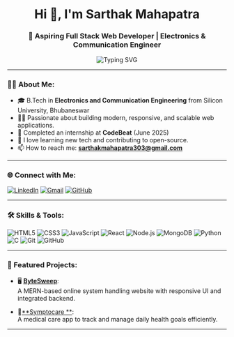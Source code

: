 <!-- Profile Header -->
<h1 align="center">Hi 👋, I'm Sarthak Mahapatra</h1>
<h3 align="center">🚀 Aspiring Full Stack Web Developer | Electronics & Communication Engineer</h3>

<!-- Typing Animation -->
<p align="center">
  <img src="https://readme-typing-svg.demolab.com?font=Fira+Code&size=22&pause=1000&color=00F7EF&center=true&vCenter=true&width=600&lines=Full+Stack+Web+Developer;MERN+Stack+Enthusiast;Electronics+%26+Communication+Engineer;Always+Learning+%F0%9F%93%9A" alt="Typing SVG" />
</p>

---

### 👨‍💻 About Me:
- 🎓 B.Tech in **Electronics and Communication Engineering** from Silicon University, Bhubaneswar
- 🧑‍💻 Passionate about building modern, responsive, and scalable web applications.  
- 💼 Completed an internship at **CodeBeat** (June 2025)  
- 🧠 I love learning new tech and contributing to open-source.  
- 📫 How to reach me: **sarthakmahapatra303@gmail.com**

---

### 🌐 Connect with Me:
<p align="left">
<a href="https://www.linkedin.com/in/sarthak-mahapatra-3b681a316" target="_blank"><img src="https://img.icons8.com/color/48/linkedin.png" alt="LinkedIn"/></a>
<a href="mailto:sarthakmahapatra303@gmail.com"><img src="https://img.icons8.com/color/48/gmail-new.png" alt="Gmail"/></a>
<a href="https://github.com/sarthakmahapatra05" target="_blank"><img src="https://img.icons8.com/ios-glyphs/48/github.png" alt="GitHub"/></a>
</p>

---

### 🛠️ Skills & Tools:
<p align="left"> 
  <img src="https://img.icons8.com/color/48/html-5.png" alt="HTML5"/>
  <img src="https://img.icons8.com/color/48/css3.png" alt="CSS3"/>
  <img src="https://img.icons8.com/color/48/javascript--v1.png" alt="JavaScript"/>
  <img src="https://img.icons8.com/officel/48/react.png" alt="React"/>
  <img src="https://img.icons8.com/color/48/nodejs.png" alt="Node.js"/>
  <img src="https://img.icons8.com/color/48/mongodb.png" alt="MongoDB"/>
  <img src="https://img.icons8.com/color/48/python.png" alt="Python"/>
  <img src="https://img.icons8.com/color/48/c-programming.png" alt="C"/>
  <img src="https://img.icons8.com/color/48/git.png" alt="Git"/>
  <img src="https://img.icons8.com/color/48/github.png" alt="GitHub"/>
</p>

---

### 🚀 Featured Projects:
- 🖥️ [**ByteSweep**](https://github.com/sarthakmahapatra05/BYTESWEEP):  
  A MERN-based online system handling website with responsive UI and integrated backend.

- 📝[**Symptocare **](https://github.com/sarthakmahapatra05/Symptocare):  
  A medical care  app to track and manage daily health goals efficiently.

---
